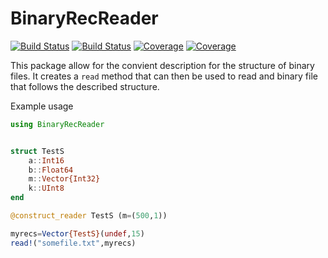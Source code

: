 # BinaryRecReader

[![Build Status](https://travis-ci.com/mbeltagy/BinaryRecReader.jl.svg?branch=master)](https://travis-ci.com/mbeltagy/BinaryRecReader.jl)
[![Build Status](https://ci.appveyor.com/api/projects/status/github/mbeltagy/BinaryRecReader.jl?svg=true)](https://ci.appveyor.com/project/mbeltagy/BinaryRecReader-jl)
[![Coverage](https://codecov.io/gh/mbeltagy/BinaryRecReader.jl/branch/master/graph/badge.svg)](https://codecov.io/gh/mbeltagy/BinaryRecReader.jl)
[![Coverage](https://coveralls.io/repos/github/mbeltagy/BinaryRecReader.jl/badge.svg?branch=master)](https://coveralls.io/github/mbeltagy/BinaryRecReader.jl?branch=master)

This package allow for the convient description for the structure of binary files. It creates a `read` method that can then be used to read and binary file that follows the described structure. 

Example usage 
```julia
using BinaryRecReader


struct TestS
    a::Int16
    b::Float64
    m::Vector{Int32}
    k::UInt8 
end

@construct_reader TestS (m=(500,1)) 

myrecs=Vector{TestS}(undef,15)
read!("somefile.txt",myrecs)
```
